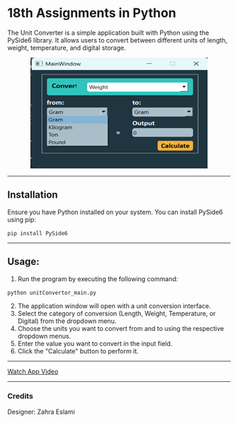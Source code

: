 
# 18th Assignments in Python

The Unit Converter is a simple application built with Python using the PySide6 library. It allows users to convert between different units of length, weight, temperature, and digital storage.
<center>
<img src="pics\unit_convertor.png" width="400" height="250" />
</center>

---

## Installation

Ensure you have Python installed on your system. You can install PySide6 using pip:

```
pip install PySide6
```
---

## Usage:

1. Run the program by executing the following command:
```
python unitConvertor_main.py
```
2. The application window will open with a unit conversion interface.
3. Select the category of conversion (Length, Weight, Temperature, or Digital) from the dropdown menu.
4. Choose the units you want to convert from and to using the respective dropdown menus.
5. Enter the value you want to convert in the input field.
6. Click the "Calculate" button to perform it.


---

[Watch App Video](pics/unit_Convertor.mp4)

---
### Credits

Designer: Zahra Eslami